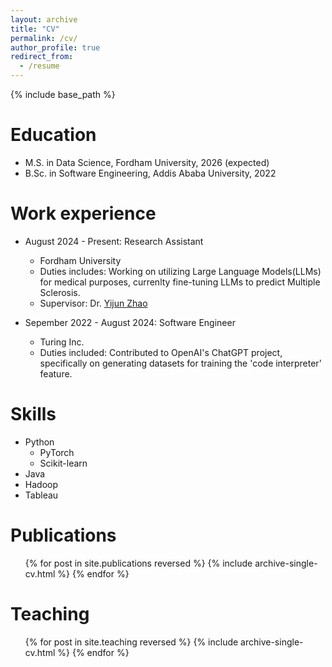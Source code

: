 ```yaml
---
layout: archive
title: "CV"
permalink: /cv/
author_profile: true
redirect_from:
  - /resume
---
```


{% include base_path %}

Education
======
* M.S. in Data Science, Fordham University, 2026 (expected)
* B.Sc. in Software Engineering, Addis Ababa University, 2022

Work experience
======
* August 2024 - Present: Research Assistant
  * Fordham University
  * Duties includes: Working on utilizing Large Language Models(LLMs) for medical purposes, currenlty fine-tuning LLMs to predict Multiple Sclerosis.
  * Supervisor: Dr. [Yijun Zhao](https://storm.cis.fordham.edu/~yzhao/)

* Sepember 2022 - August 2024: Software Engineer
  * Turing Inc.
  * Duties included: Contributed to OpenAI's ChatGPT project, specifically on generating datasets for training the 'code interpreter' feature.

Skills
======
* Python
  * PyTorch
  * Scikit-learn
* Java
* Hadoop
* Tableau

Publications
======
  <ul>{% for post in site.publications reversed %}
    {% include archive-single-cv.html %}
  {% endfor %}</ul>
  
Teaching
======
  <ul>{% for post in site.teaching reversed %}
    {% include archive-single-cv.html %}
  {% endfor %}</ul>